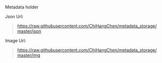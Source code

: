 Metadata holder

Json Url:
> https://raw.githubusercontent.com/ChiHangChen/metadata_storage/master/json

Image Url:
> https://raw.githubusercontent.com/ChiHangChen/metadata_storage/master/img
